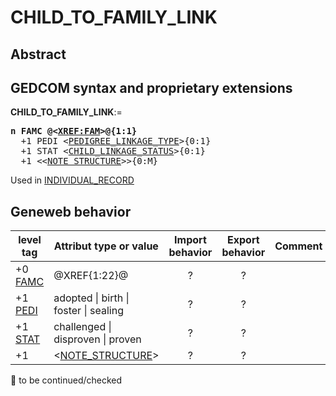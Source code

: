 ﻿# CHILD_TO_FAMILY_LINK
## Abstract

## GEDCOM syntax and proprietary extensions

**CHILD_TO_FAMILY_LINK**:=
<pre>
<b>n FAMC @&lt;<a href=Ged.XREF_FAM.md>XREF:FAM</a>&gt;@{1:1}</b>
  +1 PEDI &lt;<a href=Ged.PEDIGREE_LINKAGE_TYPE.md>PEDIGREE_LINKAGE_TYPE</a>&gt;{0:1}
  +1 STAT &lt;<a href=Ged.CHILD_LINKAGE_STATUS.md>CHILD_LINKAGE_STATUS</a>&gt;{0:1}
  +1 &lt;&lt;<a href=Ged.NOTE_STRUCTURE.md>NOTE_STRUCTURE</a>&gt;&gt;{0:M}
</pre>
Used in <a href=Ged.INDIVIDUAL_RECORD.md>INDIVIDUAL_RECORD</a><br />


## Geneweb behavior

level tag  | Attribut type or value | Import behavior | Export behavior  | Comment 
---------- | ------------- | :---------------: | :-----------------:| -----------
+0 <a href=Ged.GLOSSARY.md#famc>FAMC</a> | @XREF{1:22}@ | ? | ? | 
+1 <a href=Ged.GLOSSARY.md#pedi>PEDI</a> |  adopted \| birth \| foster \| sealing  | ? | ? | 
+1 <a href=Ged.GLOSSARY.md#stat>STAT</a> | challenged \| disproven \| proven | ? | ? | 
+1  | &lt;<a href=Ged.NOTE_STRUCTURE.md>NOTE_STRUCTURE</a>&gt; | ? | ? | 

🚧 to be continued/checked

